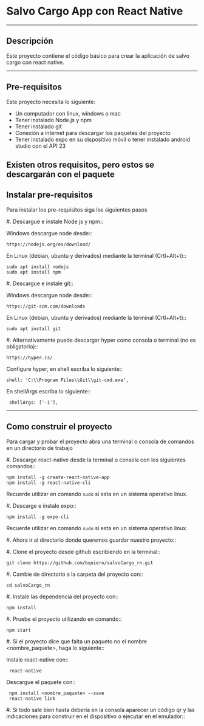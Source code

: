 
Salvo Cargo App con React Native
================================

-----------
Descripción
-----------

Este proyecto contiene el código básico para crear la aplicación de salvo cargo con react native.

--------------
Pre-requisitos
--------------

Este proyecto necesita lo siguiente:
  - Un computador con linux, windows o mac
  - Tener instalado Node.js y npm
  - Tener instalado git
  - Conexión a internet para descargar los paquetes del proyecto
  - Tener instalado expo en su dispositivo móvil o tener instalado android studio con el API 23

Existen otros requisitos,  pero estos se descargarán con el paquete
--------------------------------------------
Instalar pre-requisitos
--------------------------------------------
Para instalar los pre-requisitos siga los siguientes pasos


#. Descargue e instale Node js y npm::

  Windows descargue node desde::
  
    https://nodejs.org/es/download/
    
  En Linux (debian, ubuntu y derivados) mediante la terminal (Crtl+Alt+t)::
  
    sudo apt install nodejs
    sudo apt install npm

#. Descargue e instale git::

  Windows descargue node desde::
  
    https://git-scm.com/downloads
    
  En Linux (debian, ubuntu y derivados) mediante la terminal (Crtl+Alt+t)::
  
    sudo apt install git

#. Alternativamente puede descargar hyper como consola o terminal (no es obligatorio)::

    https://hyper.is/
    
   Configure hyper, en shell escriba lo siguiente::
   
    shell: 'C:\\Program Files\\Git\\git-cmd.exe',
   
   En shellArgs escriba lo siguiente::
     
     shellArgs: ['-i'],

--------------------------------------------
Como construir el proyecto
--------------------------------------------

Para cargar y probar el proyecto abra una terminal o consola de comandos en un directorio de trabajo

#. Descarge react-native desde la terminal o consola con los siguientes comandos::

    npm install -g create-react-native-app
    npm install -g react-native-cli
   
   Recuerde utilizar en comando `sudo` si esta en un sistema operativo linux.
   
#. Descarge e instale expo::

    npm install -g expo-cli
   
   Recuerde utilizar en comando `sudo` si esta en un sistema operativo linux.   

#. Ahora ir al directorio donde queremos guardar nuestro proyecto::

#. Clone el proyecto desde github escribiendo en la terminal::

    git clone https://github.com/bquiero/salvoCargo_rn.git

#. Cambie de directorio a la carpeta del proyecto con::

    cd salvoCargo_rn

#. Instale las dependencia del proyecto con::

    npm install

#. Pruebe el proyecto utilizando en comando::

    npm start

#. Si el proyecto dice que falta un paqueto no el nombre <nombre_paquete>, haga lo siguiente::

  Instale react-native con::
  
     react-native
  
  Descargue el paquete con::
    
     npm install <nombre_paquete> --save
     react-native link

#. Si todo sale bien hasta debería en la consola aparecer un código qr y las indicaciones para construir en el dispositivo o ejecutar en el emulador::
